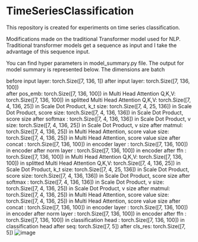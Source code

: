 # TimeSeriesClassification
This repository is created for experiments on time series classification. 

Modifications made on the traditional Transformer model used for NLP. 
Traditional transformer models get a sequence as input and I take the advantage of this sequence input.


You can find hyper parameters in model_summary.py file. 
The output for model summary is represented below. The dimensions are batch

before input layer: torch.Size([7, 136, 1]) 
after input layer: torch.Size([7, 136, 100])  
after pos_emb: torch.Size([7, 136, 100]) 
in Multi Head Attention Q,K,V: torch.Size([7, 136, 100]) 
in splitted Multi Head Attention Q,K,V: torch.Size([7, 4, 136, 25]) 
in Scale Dot Product, k_t size: torch.Size([7, 4, 25, 136]) 
in Scale Dot Product, score size: torch.Size([7, 4, 136, 136])
in Scale Dot Product, score size after softmax : torch.Size([7, 4, 136, 136])
in Scale Dot Product, v size: torch.Size([7, 4, 136, 25])
in Scale Dot Product, v size after matmul: torch.Size([7, 4, 136, 25])
in Multi Head Attention, score value size: torch.Size([7, 4, 136, 25])
in Multi Head Attention, score value size after concat : torch.Size([7, 136, 100])
in encoder layer : torch.Size([7, 136, 100])
in encoder after norm layer : torch.Size([7, 136, 100])
in encoder after ffn : torch.Size([7, 136, 100])
in Multi Head Attention Q,K,V: torch.Size([7, 136, 100])
in splitted Multi Head Attention Q,K,V: torch.Size([7, 4, 136, 25])
in Scale Dot Product, k_t size: torch.Size([7, 4, 25, 136])
in Scale Dot Product, score size: torch.Size([7, 4, 136, 136])
in Scale Dot Product, score size after softmax : torch.Size([7, 4, 136, 136])
in Scale Dot Product, v size: torch.Size([7, 4, 136, 25])
in Scale Dot Product, v size after matmul: torch.Size([7, 4, 136, 25])
in Multi Head Attention, score value size: torch.Size([7, 4, 136, 25])
in Multi Head Attention, score value size after concat : torch.Size([7, 136, 100])
in encoder layer : torch.Size([7, 136, 100])
in encoder after norm layer : torch.Size([7, 136, 100])
in encoder after ffn : torch.Size([7, 136, 100])
in classification head : torch.Size([7, 136, 100])
in classification head after seq: torch.Size([7, 5])
after cls_res: torch.Size([7, 5]) 
![image](https://user-images.githubusercontent.com/6734818/225657838-b3b211b1-9412-4752-ab98-059051f61060.png)


